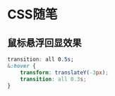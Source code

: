 # CSS随笔

## 鼠标悬浮回显效果

```css
transition: all 0.5s;
&:hover {
	transform: translateY(-3px);
	transition: all 0.3s;
}
```

